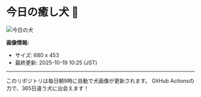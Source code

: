 # 今日の癒し犬 🐶
 
![今日の犬](https://teru-kuma.github.io/daily-character/daily.jpg?d=202510191025)

**画像情報:**
- サイズ: 680 x 453
- 最終更新: 2025-10-19 10:25 (JST)

---

このリポジトリは毎日朝9時に自動で犬画像が更新されます。
GitHub Actionsの力で、365日違う犬に出会えます！
